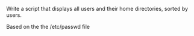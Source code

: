 Write a script that displays all users and their home directories, sorted by users.



Based on the the /etc/passwd file
